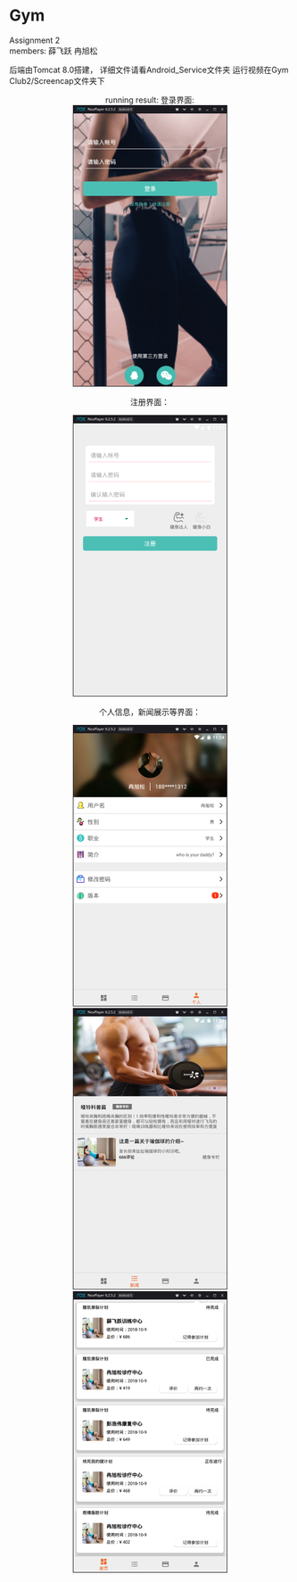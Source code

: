 # Gym
Assignment 2  
members: 薛飞跃 冉旭松

后端由Tomcat 8.0搭建， 详细文件请看Android_Service文件夹
运行视频在Gym Club2/Screencap文件夹下

<div align="center">
running result:
登录界面:
  </br>
  <img height="505" src="https://raw.githubusercontent.com/Gaytohub/Gym/master/Gym%20Club2/img-folder/%E7%99%BB%E5%BD%95%E7%95%8C%E9%9D%A2.png">



注册界面：
</br>

<img height="505" src=https://raw.githubusercontent.com/Gaytohub/Gym/master/Gym%20Club2/img-folder/%E6%B3%A8%E5%86%8C.png>


个人信息，新闻展示等界面：


<img height="505" src=https://raw.githubusercontent.com/Gaytohub/Gym/master/Gym%20Club2/img-folder/%E4%B8%AA%E4%BA%BA%E4%BF%A1%E6%81%AF%E7%95%8C%E9%9D%A2.png>
<img height="505" src=https://raw.githubusercontent.com/Gaytohub/Gym/master/Gym%20Club2/img-folder/%E6%96%B0%E9%97%BB%E5%B1%95%E7%A4%BA%E7%95%8C%E9%9D%A2.png>
<img height="505" src=https://raw.githubusercontent.com/Gaytohub/Gym/master/Gym%20Club2/img-folder/recyclerview_cardview.png>
</div>  
